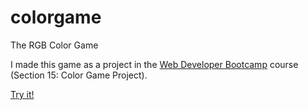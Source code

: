 # colorgame
The RGB Color Game

I made this game as a project in the <a href="https://www.udemy.com/the-web-developer-bootcamp/" tabindex="-1">Web Developer Bootcamp</a> course (Section 15: Color Game Project).

<a href="https://primozz.github.io/colorgame/">Try it!</a>
